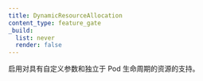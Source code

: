 ```yaml
---
title: DynamicResourceAllocation
content_type: feature_gate
_build:
  list: never
  render: false
---
```

<!--
Enables support for resources with custom parameters and a lifecycle
that is independent of a Pod.
-->
启用对具有自定义参数和独立于 Pod 生命周期的资源的支持。
